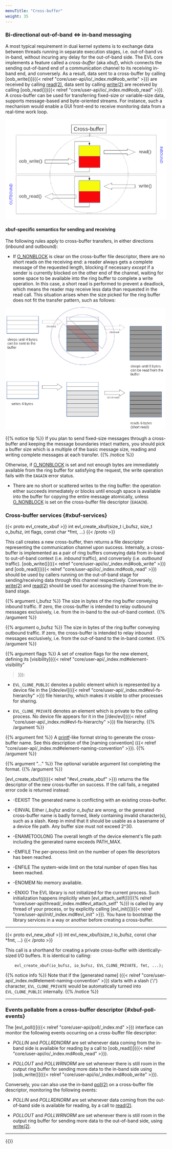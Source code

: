 ```yaml
---
menuTitle: "Cross-buffer"
weight: 35
---
```


### Bi-directional out-of-band &#8660; in-band messaging

A most typical requirement in dual kernel systems is to exchange data
between threads running in separate execution stages, i.e. out-of-band
vs in-band, without incuring any delay for the out-of-band side.  The
EVL core implements a feature called a _cross-buffer_ (aka _xbuf_),
which connects the sending out-of-band end of a communication channel
to its receiving in-band end, and conversely. As a result, data sent
to a cross-buffer by calling [oob_write()]({{< relref
"core/user-api/io/_index.md#oob_write" >}}) are received by calling
[read(2)](http://man7.org/linux/man-pages/man2/read.2.html), data sent
by calling
[write(2)](http://man7.org/linux/man-pages/man2/write.2.html) are
received by calling [oob_read()]({{< relref
"core/user-api/io/_index.md#oob_read" >}}). A cross-buffer can be used
for transferring fixed-size or variable-size data, supports
message-based and byte-oriented streams. For instance, such a
mechanism would enable a GUI front-end to receive monitoring data from
a real-time work loop.

![Alt text](/images/xbuf.png "Cross-buffer deadlock prevention")

#### xbuf-specific semantics for sending and receiving

The following rules apply to cross-buffer transfers, in either
directions (inbound and outbound):

- If [O_NONBLOCK](http://man7.org/linux/man-pages/man2/fcntl.2.html)
  is clear on the cross-buffer file descriptor, there
  are no short reads on the receiving end: a reader always gets a
  complete message of the requested length, blocking if necessary
  _except_ if a sender is currently blocked on the other end of the
  channel, waiting for some space to be available into the ring buffer
  to complete a write operation. In this case, a short read is
  performed to prevent a deadlock, which means the reader may receive
  less data than requested in the read call. This situation arises
  when the size picked for the ring buffer does not fit the transfer
  pattern, such as follows:

![Alt text](/images/xbuf-deadlock.png "Cross-buffer deadlock prevention")

{{% notice tip %}}
If you plan to send fixed-size messages through a cross-buffer and
keeping the message boundaries intact matters, you should pick a
buffer size which is a multiple of the basic message size, reading
and writing complete messages at each transfer.
{{% /notice %}}

  Otherwise, if [O_NONBLOCK](http://man7.org/linux/man-pages/man2/fcntl.2.html)
  is set and not enough bytes are immediately
  available from the ring buffer for satisfying the request, the write
  operation fails with the `EAGAIN` error status.

- There are no short or scattered writes to the ring buffer: the
  operation either succeeds immediately or blocks until enough space
  is available into the buffer for copying the entire message
  atomically, unless [O_NONBLOCK](http://man7.org/linux/man-pages/man2/fcntl.2.html)
  is set on the cross-buffer file descriptor (`EAGAIN`).

### Cross-buffer services {#xbuf-services}

{{< proto evl_create_xbuf >}}
int evl_create_xbuf(size_t i_bufsz, size_t o_bufsz, int flags, const char *fmt, ...)
{{< /proto >}}

This call creates a new cross-buffer, then returns a file descriptor
representing the communication channel upon success. Internally, a
cross-buffer is implemented as a pair of ring buffers conveying data
from in-band to out-of-band context (i.e. _inbound_ traffic), and
conversely (i.e. _outbound_ traffic). [oob_write()]({{< relref
"core/user-api/io/_index.md#oob_write" >}}) and [oob_read()]({{<
relref "core/user-api/io/_index.md#oob_read" >}}) should be used by
callers running on the out-of-band stage for sending/receiving data
through this channel respectively. Conversely,
[write(2)](http://man7.org/linux/man-pages/man2/write.2.html) and
[read(2)](http://man7.org/linux/man-pages/man2/read.2.html) should be
used for accessing the channel from the in-band stage.

{{% argument i_bufsz %}}
The size in bytes of the ring buffer conveying inbound traffic. If
zero, the cross-buffer is intended to relay outbound messages
exclusively, i.e. from the in-band to the out-of-band context.
{{% /argument %}}

{{% argument o_bufsz %}}
The size in bytes of the ring buffer conveying outbound traffic. If
zero, the cross-buffer is intended to relay inbound messages
exclusively, i.e. from the out-of-band to the in-band context.
{{% /argument %}}

{{% argument flags %}}
A set of creation flags for the new element, defining its
[visibility]({{< relref "core/user-api/_index.md#element-visibility"
>}}):

  - `EVL_CLONE_PUBLIC` denotes a public element which is represented
    by a device file in the [/dev/evl]({{< relref
    "core/user-api/_index.md#evl-fs-hierarchy" >}}) file hierarchy, which
    makes it visible to other processes for sharing.
  
  - `EVL_CLONE_PRIVATE` denotes an element which is private to the
    calling process. No device file appears for it in the [/dev/evl]({{< relref
    "core/user-api/_index.md#evl-fs-hierarchy" >}}) file hierarchy.
 {{% /argument %}}

{{% argument fmt %}}
A [printf](http://man7.org/linux/man-pages/man3/printf.3.html)-like
format string to generate the cross-buffer name. See this description of the
[naming convention]
({{< relref "core/user-api/_index.md#element-naming-convention" >}}).
{{% /argument %}}

{{% argument "..." %}}
The optional variable argument list completing the format.
{{% /argument %}}

[evl_create_xbuf()]({{< relref "#evl_create_xbuf" >}}) returns the
file descriptor of the new cross-buffer on success. If the call fails,
a negated error code is returned instead:

- -EEXIST	The generated name is conflicting with an existing cross-buffer.

- -EINVAL	Either _i\_bufsz_ and/or _o\_bufsz_ are wrong, or the
  		generated cross-buffer name is badly formed, likely containing
		invalid character(s), such as a slash. Keep in mind that
		it should be usable as a basename of a device file path.
		Any buffer size must not exceed 2^30.

- -ENAMETOOLONG	The overall length of the device element's file path including
		the generated name exceeds PATH_MAX.

- -EMFILE	The per-process limit on the number of open file descriptors
		has been reached.

- -ENFILE	The system-wide limit on the total number of open files
		has been reached.

- -ENOMEM	No memory available.

- -ENXIO	The EVL library is not initialized for the current process.
  		Such initialization happens implicitly when
  		[evl_attach_self()]({{% relref
  		"core/user-api/thread/_index.md#evl_attach_self" %}})
  		is called by any thread of your process, or by
  		explicitly calling [evl_init()]({{< relref
  		"core/user-api/init/_index.md#evl_init" >}}). You have
  		to bootstrap the library services in a way or another
  		before creating a cross-buffer.

---

{{< proto evl_new_xbuf >}}
int evl_new_xbuf(size_t io_bufsz, const char *fmt, ...)
{{< /proto >}}

This call is a shorthand for creating a private cross-buffer with
identically-sized I/O buffers. It is identical to calling:

```
	evl_create_xbuf(io_bufsz, io_bufsz, EVL_CLONE_PRIVATE, fmt, ...);
```

{{% notice info %}}
Note that if the [generated name] ({{< relref
"core/user-api/_index.md#element-naming-convention" >}}) starts with a
slash ('/') character, `EVL_CLONE_PRIVATE` would be automatically turned
into `EVL_CLONE_PUBLIC` internally.
{{% /notice %}}

---

### Events pollable from a cross-buffer descriptor {#xbuf-poll-events}

The [evl_poll()]({{< relref "core/user-api/poll/_index.md" >}})
interface can monitor the following events occurring on a cross-buffer
file descriptor:

- _POLLIN_ and _POLLRDNORM_ are set whenever data coming from the
  in-band side is available for reading by a call to [oob_read()]({{<
  relref "core/user-api/io/_index.md#oob_read" >}}).

- _POLLOUT_ and _POLLWRNORM_ are set whenever there is still room in
  the output ring buffer for sending more data to the in-band side
  using [oob_write()]({{< relref
  "core/user-api/io/_index.md#oob_write" >}}).

Conversely, you can also use the in-band
[poll(2)](http://man7.org/linux/man-pages/man2/poll.2.html) on a
cross-buffer file descriptor, monitoring the following events:

- _POLLIN_ and _POLLRDNORM_ are set whenever data coming from the
  out-of-band side is available for reading, by a call to
  [read(2)](http://man7.org/linux/man-pages/man2/read.2.html).
  
- _POLLOUT_ and _POLLWRNORM_ are set whenever there is still room in
  the output ring buffer for sending more data to the out-of-band
  side, using
  [write(2)](http://man7.org/linux/man-pages/man2/write.2.html).

---

{{<lastmodified>}}

